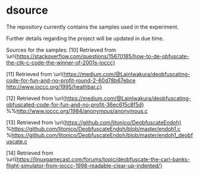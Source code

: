 # dsource

The repository currently contains the samples used in the experiment. 

Further details regarding the project will be updated in due time.

Sources for the samples:
[10] Retrieved from \url{https://stackoverflow.com/questions/15670185/how-to-de-obfuscate-the-ctk-c-code-the-winner-of-2001s-ioccc}

[11] Retrieved from \url{https://medium.com/@LainIwakura/deobfuscating-code-for-fun-and-no-profit-round-2-60d78b67ebce
http://www.ioccc.org/1995/heathbar.c}

[12] Retrieved from \url{https://medium.com/@LainIwakura/deobfuscating-obfuscated-code-for-fun-and-no-profit-36ec615c8f5d}
%%http://www.ioccc.org/1984/anonymous/anonymous.c

[13] Retrieved from \url{https://github.com/litonico/DeobfuscateEndoh}
%https://github.com/litonico/DeobfuscateEndoh/blob/master/endoh1.c
%https://github.com/litonico/DeobfuscateEndoh/blob/master/endoh1_deobfuscate.c

[14] Retrieved from \url{https://linuxgamecast.com/forums/topic/deobfuscate-the-carl-banks-flight-simulator-from-ioccc-1998-readable-clear-up-indented/}
